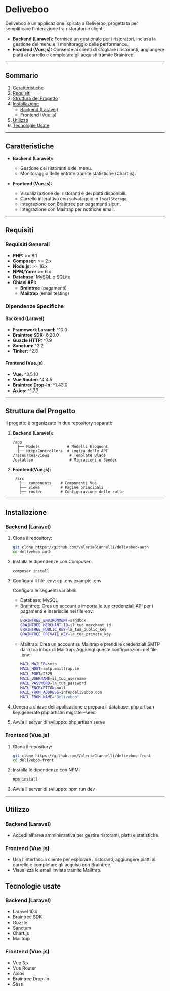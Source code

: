 # **Deliveboo**

Deliveboo è un'applicazione ispirata a Deliveroo, progettata per semplificare l'interazione tra ristoratori e clienti.  
- **Backend (Laravel):** Fornisce un gestionale per i ristoratori, inclusa la gestione del menu e il monitoraggio delle performance.  
- **Frontend (Vue.js):** Consente ai clienti di sfogliare i ristoranti, aggiungere piatti al carrello e completare gli acquisti tramite Braintree.

---

## Sommario
1. [Caratteristiche](#caratteristiche)
2. [Requisiti](#requisiti)
3. [Struttura del Progetto](#struttura-del-progetto)
4. [Installazione](#installazione)
   - [Backend (Laravel)](#backend-laravel)
   - [Frontend (Vue.js)](#frontend-vuejs)
5. [Utilizzo](#utilizzo)
6. [Tecnologie Usate](#tecnologie-usate)

---


## Caratteristiche

- **Backend (Laravel):**
  - Gestione dei ristoranti e del menu.
  - Monitoraggio delle entrate tramite statistiche (Chart.js).

- **Frontend (Vue.js):**
  - Visualizzazione dei ristoranti e dei piatti disponibili.
  - Carrello interattivo con salvataggio in `localStorage`.
  - Integrazione con Braintree per pagamenti sicuri.
  - Integrazione con Mailtrap per notifiche email.

---

## Requisiti

### Requisiti Generali
- **PHP:** >= 8.1  
- **Composer:** >= 2.x  
- **Node.js:** >= 16.x  
- **NPM/Yarn:** >= 6.x  
- **Database:** MySQL o SQLite  
- **Chiavi API:**  
  - **Braintree** (pagamenti)  
  - **Mailtrap** (email testing)

### Dipendenze Specifiche

#### **Backend (Laravel)**

- **Framework Laravel:** ^10.0
- **Braintree SDK:** 6.20.0
- **Guzzle HTTP:** ^7.9
- **Sanctum:** ^3.2
- **Tinker:** ^2.8

#### **Frontend (Vue.js)**

- **Vue:** ^3.5.10
- **Vue Router:** ^4.4.5
- **Braintree Drop-In:** ^1.43.0
- **Axios:** ^1.7.7

---

## Struttura del Progetto

Il progetto è organizzato in due repository separati:  

1. **Backend (Laravel):**
   ```plaintext
   /app
     ├── Models            # Modelli Eloquent
     ├── Http/Controllers  # Logica delle API
   /resources/views         # Template Blade
   /database                # Migrazioni e Seeder

2. **Frontend(Vue.js):**
   ```plaintext
    /src
      ├── components    # Componenti Vue
      ├── views         # Pagine principali
      ├── router        # Configurazione delle rotte

---

## Installazione

### Backend (Laravel)

1. Clona il repository:
   ```bash
   git clone https://github.com/ValeriaGiannelli/deliveboo-auth
   cd deliveboo-auth

2. Installa le dipendenze con Composer:
   ```bash
   composer install
3. Configura il file .env:
   cp .env.example .env

   Configura le seguenti variabili:
   - Database: MySQL
   - Braintree: Crea un account e importa le tue credenziali API per i pagamenti e inseriscile nel file env:
      ```bash
      BRAINTREE_ENVIRONMENT=sandbox
      BRAINTREE_MERCHANT_ID=il_tuo_merchant_id
      BRAINTREE_PUBLIC_KEY=la_tua_public_key
      BRAINTREE_PRIVATE_KEY=la_tua_private_key
   
   - Mailtrap: Crea un account su Mailtrap e prendi le credenziali SMTP dalla tua inbox di Mailtrap. Aggiungi queste configurazioni nel file .env:
      ```bash
      MAIL_MAILER=smtp
      MAIL_HOST=smtp.mailtrap.io
      MAIL_PORT=2525
      MAIL_USERNAME=il_tuo_username
      MAIL_PASSWORD=la_tua_password
      MAIL_ENCRYPTION=null
      MAIL_FROM_ADDRESS=info@deliveboo.com
      MAIL_FROM_NAME="Deliveboo"
5. Genera a chiave dell’applicazione e prepara il database:
   php artisan key:generate 
   php artisan migrate –seed
6. Avvia il server di sviluppo:
   php artisan serve

### Frontend (Vue.js)

1. Clona il repository:
   ```bash
   git clone https://github.com/ValeriaGiannelli/deliveboo-front
   cd deliveboo-front

2. Installa le dipendenze con NPM:
   ```bash
   npm install
3. Avvia il server di sviluppo:
   npm run dev	

---

## Utilizzo

### Backend (Laravel)
-	Accedi all'area amministrativa per gestire ristoranti, piatti e statistiche.

### Frontend (Vue.js)
-	Usa l'interfaccia cliente per esplorare i ristoranti, aggiungere piatti al carrello e completare gli acquisti con Braintree.
-	Visualizza le email inviate tramite Mailtrap.

## Tecnologie usate

### Backend (Laravel)
-	Laravel 10.x
-	Braintree SDK
-	Guzzle
-	Sanctum
-	Chart.js
-	Mailtrap
### Frontend (Vue.js)
-	Vue 3.x
-	Vue Router
-	Axios
-	Braintree Drop-In
-	Sass
